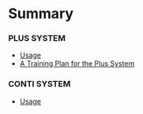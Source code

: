 # Summary

### 

### PLUS SYSTEM

* [Usage](plus-system/p1.md)
* [A Training Plan for the Plus System](plus-system/p2.md)

### CONTI SYSTEM

* [Usage](plus-system/guide.md)



